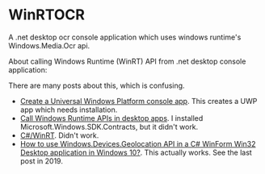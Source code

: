 # WinRTOCR

A .net desktop ocr console application which uses windows runtime's Windows.Media.Ocr api.

About calling Windows Runtime (WinRT) API from .net desktop console application:

There are many posts about this, which is confusing.

* [Create a Universal Windows Platform console app](https://docs.microsoft.com/zh-cn/windows/uwp/launch-resume/console-uwp). This creates a UWP app which needs installation.
* [Call Windows Runtime APIs in desktop apps](https://docs.microsoft.com/zh-cn/windows/apps/desktop/modernize/desktop-to-uwp-enhance). I installed Microsoft.Windows.SDK.Contracts, but it didn't work.
* [C#/WinRT](https://github.com/microsoft/cswinrt/blob/master/README.md). Didn't work.
* [How to use Windows.Devices.Geolocation API in a C# WinForm Win32 Desktop application in Windows 10?](https://social.msdn.microsoft.com/Forums/windows/en-US/40b4f86d-b6d5-430e-a235-7fc003dec4c4/how-to-use-windowsdevicesgeolocation-api-in-a-c-winform-win32-desktop-application-in-windows-10). This actually works. See the last post in 2019.




